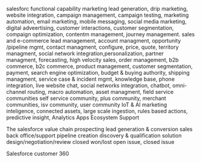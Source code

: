 salesforc functional capability
   marketing
      lead generation, drip marketing, website integration, campaign management, campaign testing, marketing automation, email marketing, mobile messaging, social media
      marketing, digital adveertising, customer interactions, customer segmentation, compaign optimization, contentm management, journey management.
   sales and e-commerce
      lead management, account managment, opportunity /pipeline mgmt, contact managment, configure, price, quote, territory managment, social network integration,personalization,
      partner managment, forecasting, high velocity sales, order management, b2b commerce, b2c commerce, product management, customer segmentation, payment, search engine 
      optimization, budget & buying authority, shipping managment,
   service
      case & incident mgmt, knowledge base, phone integration, live website chat, social networks integration, chatbot, omni-channel routing, macro automation,
      asset managment, field service 
   communities
      self service community, plus community, merchant communities, isv community, user community
   IoT & AI
      marketing inteligence, connected assets, large scale ingestion, rules based actions, predictive insight, 
   Analytics
   Apps Ecosystem
   Support

The salesforce value chain
  prospecting            lead generation & conversion        sales                                                     back office/support
  pipeline creation      discovery & qualification           solution design/negotiation/review closed won/lost        open issue, closed issue

Salesforce customer 360

   

